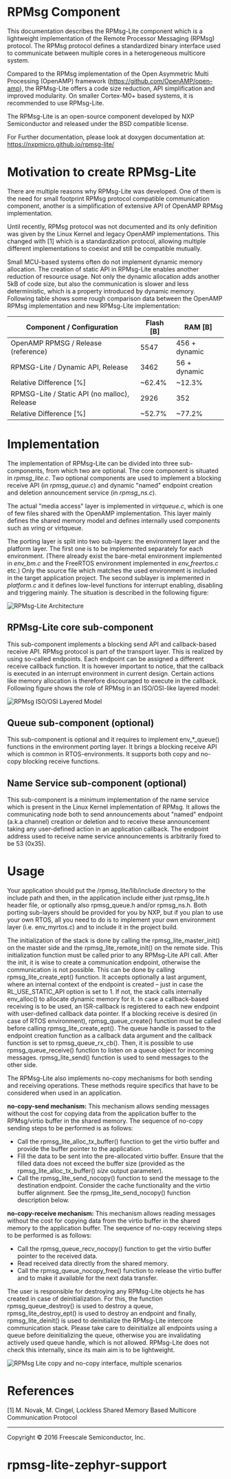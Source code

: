 RPMsg Component
===============

This documentation describes the RPMsg-Lite component which is a lightweight implementation of the Remote Processor Messaging (RPMsg) protocol. The RPMsg protocol defines a standardized binary interface used to communicate between multiple cores in a heterogeneous multicore system.

Compared to the RPMsg implementation of the Open Asymmetric Multi Processing (OpenAMP) framework (https://github.com/OpenAMP/open-amp), the RPMsg-Lite offers a code size reduction, API simplification and improved modularity. On smaller Cortex-M0+ based systems, it is recommended to use RPMsg-Lite.

The RPMsg-Lite is an open-source component developed by NXP Semiconductor and released under the BSD compatible license.

For Further documentation, please look at doxygen documentation at: https://nxpmicro.github.io/rpmsg-lite/

# Motivation to create RPMsg-Lite

There are multiple reasons why RPMsg-Lite was developed. One of them is the need for small footprint RPMsg protocol compatible communication component, another is a simplification of extensive API of OpenAMP RPMsg implementation.

Until recently, RPMsg protocol was not documented and its only definition was given by the Linux Kernel and legacy OpenAMP implementations. This changed with [1] which is a standardization protocol, allowing multiple different implementations to coexist and still be compatible mutually.

Small MCU-based systems often do not implement dynamic memory allocation. The creation of static API in RPMsg-Lite enables another reduction of resource usage. Not only the dynamic allocation adds another 5kB of code size, but also the communication is slower and less deterministic, which is a property introduced by dynamic memory. Following table shows some rough comparison data between the OpenAMP RPMsg implementation and new RPMsg-Lite implementation:

|Component / Configuration                   | Flash [B] |RAM [B]        |
|---------------------------------------------|-----------|---------------|
|OpenAMP RPMSG / Release (reference)          | 5547      | 456 + dynamic |
|RPMSG-Lite / Dynamic API, Release            | 3462      | 56 + dynamic  |
|Relative Difference [%]                      | ~62.4%    | ~12.3%        |
|RPMSG-Lite / Static API (no malloc), Release | 2926      | 352           |
|Relative Difference [%]                      | ~52.7%    | ~77.2%        |

# Implementation

The implementation of RPMsg-Lite can be divided into three sub-components, from which two are optional. The core component is situated in <i>rpmsg_lite.c</i>. Two optional components are used to implement a blocking receive API (in <i>rpmsg_queue.c</i>) and dynamic "named" endpoint creation and deletion announcement service (in <i>rpmsg_ns.c</i>).

The actual "media access" layer is implemented in <i>virtqueue.c</i>, which is one of few files shared with the OpenAMP implementation. This layer mainly defines the shared memory model and defines internally used components such as vring or virtqueue.

The porting layer is split into two sub-layers: the environment layer and the platform layer. The first one is to be implemented separately for each environment. (There already exist the bare-metal environment implemented in <i>env_bm.c</i> and the FreeRTOS environment implemented in <i>env_freertos.c</i> etc.) Only the source file which matches the used environment is included in the target application project. The second sublayer is implemented in <i>platform.c</i> and it defines low-level functions for interrupt enabling, disabling and triggering mainly. The situation is described in the following figure:

![RPMsg-Lite Architecture](./doxygen/images/rpmsg_lite_arch.png)

## RPMsg-Lite core sub-component

This sub-component implements a blocking send API and callback-based receive API. RPMsg protocol is part of the transport layer. This is realized by using so-called endpoints. Each endpoint can be assigned a different receive callback function. It is however important to notice, that the callback is executed in an interrupt environment in current design. Certain actions like memory allocation is therefore discouraged to execute in the callback. Following figure shows the role of RPMsg in an ISO/OSI-like layered model:

![RPMsg ISO/OSI Layered Model](./doxygen/images/rpmsg_isoosi.png)

## Queue sub-component (optional)

This sub-component is optional and it requires to implement env_*_queue() functions in the environment porting layer. It brings a blocking receive API which is common in RTOS-environments. It supports both copy and no-copy blocking receive functions.

## Name Service sub-component (optional)

This sub-component is a minimum implementation of the name service which is present in the Linux Kernel implementation of RPMsg. It allows the communicating node both to send announcements about "named" endpoint (a.k.a channel) creation or deletion and to receive these announcement taking any user-defined action in an application callback. The endpoint address used to receive name service announcements is arbitrarily fixed to be 53 (0x35).

# Usage

Your application should put the /rpmsg_lite/lib/include directory to the include path and then, in the application include either just rpmsg_lite.h header file, or optionally also rpmsg_queue.h and/or rpmsg_ns.h. Both porting sub-layers should be provided for you by NXP, but if you plan to use your own RTOS, all you need to do is to implement your own environment layer (i.e. env_myrtos.c) and to include it in the project build.

The initialization of the stack is done by calling the rpmsg_lite_master_init() on the master side and the rpmsg_lite_remote_init() on the remote side. This initialization function must be called prior to any RPMsg-Lite API call. After the init, it is wise to create a communication endpoint, otherwise the communication is not possible. This can be done by calling rpmsg_lite_create_ept() function. It accepts optionally a last argument, where an internal context of the endpoint is created – just in case the RL_USE_STATIC_API option is set to 1. If not, the stack calls internally env_alloc() to allocate dynamic memory for it. In case a callback-based receiving is to be used, an ISR-callback is registered to each new endpoint with user-defined callback data pointer. If a blocking receive is desired (in case of RTOS environment), rpmsg_queue_create() function must be called before calling rpmsg_lite_create_ept(). The queue handle is passed to the endpoint creation function as a callback data argument and the callback function is set to rpmsg_queue_rx_cb(). Then, it is possible to use rpmsg_queue_receive() function to listen on a queue object for incoming messages. rpmsg_lite_send() function is used to send messages to the other side.

The RPMsg-Lite also implements no-copy mechanisms for both sending and receiving operations. These methods require
specifics that have to be considered when used in an application.

<b>no-copy-send mechanism:</b> This mechanism allows sending messages without the cost for copying data from the application
buffer to the RPMsg/virtio buffer in the shared memory. The sequence of no-copy sending steps to be performed is as follows:
- Call the rpmsg_lite_alloc_tx_buffer() function to get the virtio buffer and provide the buffer pointer to the application.
- Fill the data to be sent into the pre-allocated virtio buffer. Ensure that the filled data does not exceed the buffer size
(provided as the rpmsg_lite_alloc_tx_buffer() <i>size</i> output parameter).
- Call the rpmsg_lite_send_nocopy() function to send the message to the destination endpoint. Consider the cache
functionality and the virtio buffer alignment. See the rpmsg_lite_send_nocopy() function description below.

<b>no-copy-receive mechanism:</b> This mechanism allows reading messages without the cost for copying data from the virtio
buffer in the shared memory to the application buffer. The sequence of no-copy receiving steps to be performed is as follows:
- Call the rpmsg_queue_recv_nocopy() function to get the virtio buffer pointer to the received data.
- Read received data directly from the shared memory.
- Call the rpmsg_queue_nocopy_free() function to release the virtio buffer and to make it available for the next data transfer.

The user is responsible for destroying any RPMsg-Lite objects he has created in case of deinitialization. For this, the function rpmsg_queue_destroy() is used to destroy a queue, rpmsg_lite_destroy_ept() is used to destroy an endpoint and finally, rpmsg_lite_deinit() is used to deinitialize the RPMsg-Lite intercore communication stack. Please take care to deinitialize all endpoints using a queue before deinitializing the queue, otherwise you are invalidating actively used queue handle, which is not allowed. RPMsg-Lite does not check this internally, since its main aim is to be lightweight.

![RPMsg Lite copy and no-copy interface, multiple scenarios](./doxygen/images/rpmsg_lite_send_receive.png)


# References
[1] M. Novak, M. Cingel, Lockless Shared Memory Based Multicore Communication Protocol

---
Copyright © 2016 Freescale Semiconductor, Inc.
# rpmsg-lite-zephyr-support
